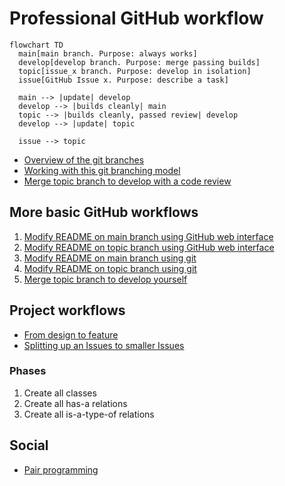 # Professional GitHub workflow

```mermaid
flowchart TD
  main[main branch. Purpose: always works]
  develop[develop branch. Purpose: merge passing builds]
  topic[issue_x branch. Purpose: develop in isolation]
  issue[GitHub Issue x. Purpose: describe a task]

  main --> |update| develop
  develop --> |builds cleanly| main
  topic --> |builds cleanly, passed review| develop
  develop --> |update| topic

  issue --> topic
```

- [Overview of the git branches](https://youtu.be/trLafZpD1Tg?si=ZliLdIQ8KXDW7xjq)
- [Working with this git branching model](https://youtu.be/pM520_JLR6w?si=1pvh5uUjXFJPPqGZ)
- [Merge topic branch to develop with a code review](https://youtu.be/VexyXysb-BM?si=uCOuqCVuZ_ylsUtI)

## More basic GitHub workflows

1. [Modify README on main branch using GitHub web interface](https://youtu.be/xBH2xZoKof4?si=ohdG6-y8lzarSqIa)
1. [Modify README on topic branch using GitHub web interface](https://youtu.be/vPyHWsnbXw8?si=XjD6a3WDY44I97Se)
1. [Modify README on main branch using git](https://youtu.be/A85wZTiCMTc?si=oUyrg_53gVlqEanb)
1. [Modify README on topic branch using git](https://youtu.be/ZkfjAfu9Wo4?si=myBTkJ179n9fXHrS)
1. [Merge topic branch to develop yourself](https://youtu.be/1fKdU1m3Uug?si=qox0K-EdZ-tDpcRY)

## Project workflows

- [From design to feature](https://youtu.be/f-rzfZtsPKU)
- [Splitting up an Issues to smaller Issues](https://youtu.be/mhIBXfxVxIU)

### Phases

1. Create all classes
1. Create all has-a relations
1. Create all is-a-type-of relations

## Social

 * [Pair programming](https://youtu.be/_DDRWjOfPu4?si=I84veWw9c7Mnq83p)
